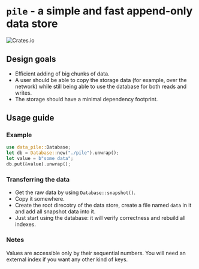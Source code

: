 # `pile` - a simple and fast append-only data store

![Crates.io](https://img.shields.io/crates/v/data-pile)

## Design goals

* Efficient adding of big chunks of data.
* A user should be able to copy the storage data (for example, over the network)
  while still being able to use the database for both reads and writes.
* The storage should have a minimal dependency footprint.

## Usage guide

### Example

```rust
use data_pile::Database;
let db = Database::new("./pile").unwrap();
let value = b"some data";
db.put(&value).unwrap();
```

### Transferring the data

- Get the raw data by using `Database::snapshot()`.
- Copy it somewhere.
- Create the root direcotry of the data store, create a file named `data` in it
  and add all snapshot data into it.
- Just start using the database: it will verify correctness and rebuild all
  indexes.

### Notes

Values are accessible only by their sequential numbers. You will need an
external index if you want any other kind of keys.
